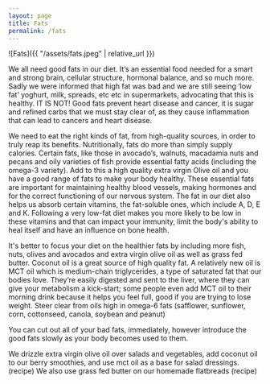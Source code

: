 ```yaml
---
layout: page
title: Fats
permalink: /fats
---
```


![Fats]({{ "/assets/fats.jpeg" | relative_url }})

We all need good fats in our diet. It’s an essential food needed for a smart and strong brain, cellular structure, hormonal balance, and so much more. Sadly we were informed that high fat was bad and we are still seeing ‘low fat’ yoghurt, milk, spreads, etc etc in supermarkets, advocating that this is healthy. IT IS NOT! Good fats prevent heart disease and cancer, it is sugar and refined carbs that we must stay clear of, as they cause inflammation that can lead to cancers and heart disease.

We need to eat the right kinds of fat, from high-quality sources, in order to truly reap its benefits.  Nutritionally, fats do more than simply supply calories. Certain fats, like those in avocado’s, walnuts, macadamia nuts and pecans and oily varieties of fish provide essential fatty acids (including the omega-3 variety). Add to this a high quality extra virgin Olive oil and you have a good range of fats to make your body healthy. These essential fats are important for maintaining healthy blood vessels, making hormones and for the correct functioning of our nervous system. The fat in our diet also helps us absorb certain vitamins, the fat-soluble ones, which include A, D, E and K. Following a very low-fat diet makes you more likely to be low in these vitamins and that can impact your immunity, limit the body's ability to heal itself and have an influence on bone health. 

It's better to focus your diet on the healthier fats by including more fish, nuts, olives and avocados and  extra virgin olive oil as well as grass fed butter. Coconut oil is a great source of high quality fat. A relatively new oil is MCT oil which is medium-chain triglycerides, a type of saturated fat that our bodies love. They’re easily digested and sent to the liver, where they can give your metabolism a kick-start; some people even add MCT oil to their morning drink because it helps you feel full, good if you are trying to lose weight.
 Steer clear from oils high in omega-6 fats (safflower, sunflower, corn, cottonseed, canola, soybean and peanut)

You can cut out all of your bad fats, immediately, however introduce the good fats slowly as your body becomes used to them. 

We drizzle extra virgin olive oil over salads and vegetables, add coconut oil to our berry smoothies, and use mct oil as a base for salad dressings.(recipe) We also use grass fed butter on our homemade flatbreads (recipe) 
 


